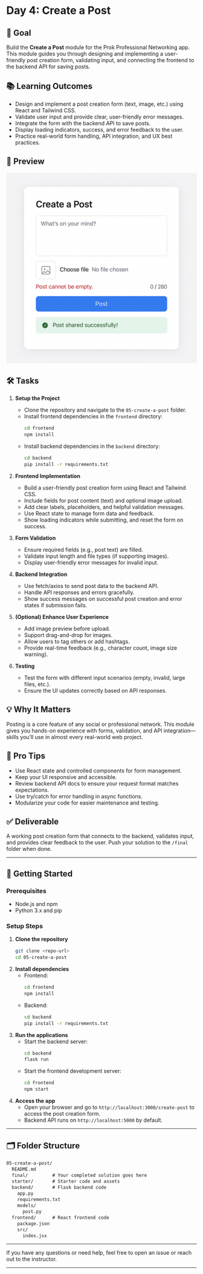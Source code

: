 # Day 4: Create a Post

## 🎯 Goal

Build the **Create a Post** module for the Prok Professional Networking app. This module guides you through designing and implementing a user-friendly post creation form, validating input, and connecting the frontend to the backend API for saving posts.

## 📚 Learning Outcomes

- Design and implement a post creation form (text, image, etc.) using React and Tailwind CSS.
- Validate user input and provide clear, user-friendly error messages.
- Integrate the form with the backend API to save posts.
- Display loading indicators, success, and error feedback to the user.
- Practice real-world form handling, API integration, and UX best practices.

## 📸 Preview

![Post Creation](./post.png)

## 🛠️ Tasks

1. **Setup the Project**

   - Clone the repository and navigate to the `05-create-a-post` folder.
   - Install frontend dependencies in the `frontend` directory:
     ```bash
     cd frontend
     npm install
     ```
   - Install backend dependencies in the `backend` directory:
     ```bash
     cd backend
     pip install -r requirements.txt
     ```

2. **Frontend Implementation**

   - Build a user-friendly post creation form using React and Tailwind CSS.
   - Include fields for post content (text) and optional image upload.
   - Add clear labels, placeholders, and helpful validation messages.
   - Use React state to manage form data and feedback.
   - Show loading indicators while submitting, and reset the form on success.

3. **Form Validation**

   - Ensure required fields (e.g., post text) are filled.
   - Validate input length and file types (if supporting images).
   - Display user-friendly error messages for invalid input.

4. **Backend Integration**

   - Use fetch/axios to send post data to the backend API.
   - Handle API responses and errors gracefully.
   - Show success messages on successful post creation and error states if submission fails.

5. **(Optional) Enhance User Experience**

   - Add image preview before upload.
   - Support drag-and-drop for images.
   - Allow users to tag others or add hashtags.
   - Provide real-time feedback (e.g., character count, image size warning).

6. **Testing**
   - Test the form with different input scenarios (empty, invalid, large files, etc.).
   - Ensure the UI updates correctly based on API responses.

## 💡 Why It Matters

Posting is a core feature of any social or professional network. This module gives you hands-on experience with forms, validation, and API integration—skills you’ll use in almost every real-world web project.

## 🚀 Pro Tips

- Use React state and controlled components for form management.
- Keep your UI responsive and accessible.
- Review backend API docs to ensure your request format matches expectations.
- Use try/catch for error handling in async functions.
- Modularize your code for easier maintenance and testing.

## ✅ Deliverable

A working post creation form that connects to the backend, validates input, and provides clear feedback to the user. Push your solution to the `/final` folder when done.

---

## 🚀 Getting Started

### Prerequisites

- Node.js and npm
- Python 3.x and pip

### Setup Steps

1. **Clone the repository**
   ```bash
   git clone <repo-url>
   cd 05-create-a-post
   ```
2. **Install dependencies**
   - Frontend:
     ```bash
     cd frontend
     npm install
     ```
   - Backend:
     ```bash
     cd backend
     pip install -r requirements.txt
     ```
3. **Run the applications**
   - Start the backend server:
     ```bash
     cd backend
     flask run
     ```
   - Start the frontend development server:
     ```bash
     cd frontend
     npm start
     ```
4. **Access the app**
   - Open your browser and go to `http://localhost:3000/create-post` to access the post creation form.
   - Backend API runs on `http://localhost:5000` by default.

---

## 🗂️ Folder Structure

```
05-create-a-post/
  README.md
  final/         # Your completed solution goes here
  starter/       # Starter code and assets
  backend/       # Flask backend code
    app.py
    requirements.txt
    models/
      post.py
  frontend/      # React frontend code
    package.json
    src/
      index.jsx
```

---

If you have any questions or need help, feel free to open an issue or reach out to the instructor.

---
